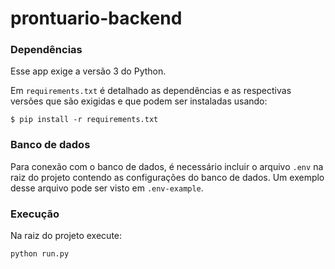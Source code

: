 # prontuario-backend


### Dependências

Esse app exige a versão 3 do Python.

Em `requirements.txt` é detalhado as dependências e as respectivas versões que são exigidas e que podem ser instaladas usando:

`$ pip install -r requirements.txt`


### Banco de dados

Para conexão com o banco de dados, é necessário incluir o arquivo `.env` na raiz do projeto contendo as configurações do banco de dados.
Um exemplo desse arquivo pode ser visto em `.env-example`.


### Execução

Na raiz do projeto execute:

`python run.py`
